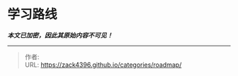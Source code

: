 # 学习路线

***本文已加密，因此其原始内容不可见！***

---

> 作者:   
> URL: https://zack4396.github.io/categories/roadmap/  

